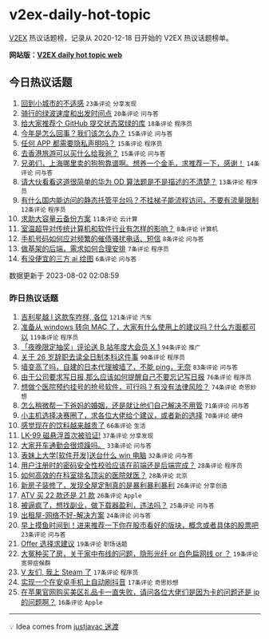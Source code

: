 # v2ex-daily-hot-topic

[V2EX](https://www.v2ex.com/) 热议话题榜，记录从 2020-12-18 日开始的 V2EX 热议话题榜单。

**网站版：[V2EX daily hot topic web](https://boojack.github.io/v2ex-daily-hot-topic-web/)**

## 今日热议话题

<!-- TODAY BEGIN -->

1. [回到小城市的不适感](https://www.v2ex.com/t/961695) `23条评论` `分享发现`
1. [骑行的绿波速度和出发时间点](https://www.v2ex.com/t/961680) `20条评论` `问与答`
1. [给大家推荐个 GitHub 提交状态常绿的库](https://www.v2ex.com/t/961701) `18条评论` `程序员`
1. [今年是怎么回事？我们该怎么办？](https://www.v2ex.com/t/961693) `15条评论` `问与答`
1. [任何 APP 都需要隐私声明吗？](https://www.v2ex.com/t/961692) `15条评论` `程序员`
1. [去香港旅游可以买什么给我爸？](https://www.v2ex.com/t/961691) `15条评论` `问与答`
1. [兄弟们，上海哪里卖的狗狗靠谱啊。想养一个金毛，求推荐一下，感谢！](https://www.v2ex.com/t/961681) `14条评论` `问与答`
1. [请大伙看看这道很简单的华为 OD 算法题是不是描述的不清楚？](https://www.v2ex.com/t/961687) `13条评论` `程序员`
1. [有什么国内能访问的静态托管平台吗？不挂梯子能流程访问，不要有流量限制](https://www.v2ex.com/t/961684) `12条评论` `程序员`
1. [求助大容量云备份方案](https://www.v2ex.com/t/961688) `11条评论` `云计算`
1. [室温超导对传统计算机和软件行业有怎样的影响？](https://www.v2ex.com/t/961690) `8条评论` `计算机`
1. [手机号码如何应对频繁的催债骚扰电话、短信](https://www.v2ex.com/t/961678) `8条评论` `问与答`
1. [做基架的后端，需求如何合理安排](https://www.v2ex.com/t/961685) `7条评论` `程序员`
1. [有没便宜的三方 ai 绘图](https://www.v2ex.com/t/961676) `6条评论` `问与答`

数据更新于 2023-08-02 02:08:59

<!-- TODAY END -->

### 昨日热议话题

<!-- YESTERDAY BEGIN -->

1. [吉利星越 l 这款车咋样, 各位](https://www.v2ex.com/t/961403) `121条评论` `汽车`
1. [准备从 windows 转向 MAC 了，大家有什么使用上的建议吗？什么方面都可以](https://www.v2ex.com/t/961440) `119条评论` `程序员`
1. [「夜晚限定抽奖」评论送 B 站年度大会员 X 1](https://www.v2ex.com/t/961623) `94条评论` `推广`
1. [关于 26 岁辞职去读全日制本科这件事](https://www.v2ex.com/t/961586) `90条评论` `程序员`
1. [墙变高了吗，自建的日本代理被墙了，不能 ping，无奈](https://www.v2ex.com/t/961411) `83条评论` `问与答`
1. [由于公司要求写日报,那么应该如何提醒自己不要忘记写日报](https://www.v2ex.com/t/961556) `76条评论` `程序员`
1. [想做个医院预约挂号的抢号软件，可行吗？有没有法律风险？](https://www.v2ex.com/t/961396) `74条评论` `奇思妙想`
1. [怎么稍微帮一下爸妈的婚姻，还是就让他们自己解决不用管](https://www.v2ex.com/t/961464) `71条评论` `问与答`
1. [小主机选择决赛圈了，求各位大佬给个建议，或者新的选择](https://www.v2ex.com/t/961439) `70条评论` `硬件`
1. [感觉现在的饮料越来越贵了](https://www.v2ex.com/t/961451) `66条评论` `生活`
1. [LK-99 磁悬浮首次被验证!](https://www.v2ex.com/t/961554) `37条评论` `分享发现`
1. [大家开车通勤会很烦躁吗。](https://www.v2ex.com/t/961567) `33条评论` `问与答`
1. [表妹上大学[软件开发]送台什么 win 电脑](https://www.v2ex.com/t/961513) `32条评论` `问与答`
1. [用户注册时的密码安全性校验应该在前端还是后端完成？](https://www.v2ex.com/t/961461) `28条评论` `程序员`
1. [如何高效的在科室排名顶尖的医院就医？](https://www.v2ex.com/t/961388) `28条评论` `北京`
1. [新房子装修了，发现全屋定制真的是暴利暴利暴利](https://www.v2ex.com/t/961545) `26条评论` `分享创造`
1. [ATV 买 22 款还是 21 款](https://www.v2ex.com/t/961387) `26条评论` `Apple`
1. [被逼疯了，想找副业，做下载器盈利，违法吗？](https://www.v2ex.com/t/961599) `25条评论` `问与答`
1. [出租屋-网络不好-解决方案](https://www.v2ex.com/t/961563) `24条评论` `问与答`
1. [早上摸鱼时间到！进来推荐一下你在股市看好的版块，概念或者具体的股票吧](https://www.v2ex.com/t/961383) `23条评论` `问与答`
1. [Offer 选择求建议](https://www.v2ex.com/t/961463) `19条评论` `职场话题`
1. [大冤种买了房，关于家中布线的问题，隐形光纤 or 白色扁网线 or ？](https://www.v2ex.com/t/961415) `19条评论` `宽带症候群`
1. [V 友们, 我上 Steam 了](https://www.v2ex.com/t/961611) `17条评论` `程序员`
1. [实现一个在安卓手机上自动刷抖音](https://www.v2ex.com/t/961414) `17条评论` `奇思妙想`
1. [在苹果官网购买美区礼品卡一直失败，请问各位大佬们是因为卡的问题还是 ip 的问题啊？](https://www.v2ex.com/t/961618) `16条评论` `Apple`

<!-- YESTERDAY END -->

---

💡 Idea comes from [justjavac 迷渡](https://github.com/justjavac/)
